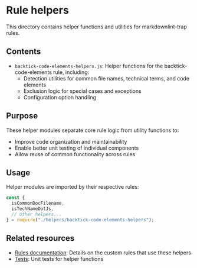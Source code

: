 # Rule helpers

This directory contains helper functions and utilities for markdownlint-trap rules.

## Contents

- `backtick-code-elements-helpers.js`: Helper functions for the backtick-code-elements rule, including:
  - Detection utilities for common file names, technical terms, and code elements
  - Exclusion logic for special cases and exceptions
  - Configuration option handling

## Purpose

These helper modules separate core rule logic from utility functions to:

- Improve code organization and maintainability
- Enable better unit testing of individual components
- Allow reuse of common functionality across rules

## Usage

Helper modules are imported by their respective rules:

```javascript
const { 
  isCommonDocFilename,
  isTechNameDotJs,
  // other helpers...
} = require("./helpers/backtick-code-elements-helpers");
```

## Related resources

- [Rules documentation](../README.md): Details on the custom rules that use these helpers
- [Tests](../../tests/unit/backtick-code-elements-helpers.test.js): Unit tests for helper functions
